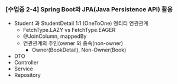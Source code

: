 ### [수업중 2-4] Spring Boot와 JPA(Java Persistence API) 활용

* Student 과 StudentDetail 1:1 (OneToOne) 엔티티 연관관계
    * FetchType.LAZY vs FetchType.EAGER
    * @JoinColumn, mappedBy
    * 연관관계의 주인(owner 와 종속(non-owner)
        * Owner(BookDetail), Non-Owner(Book)
* DTO
* Controller
* Service
* Repository